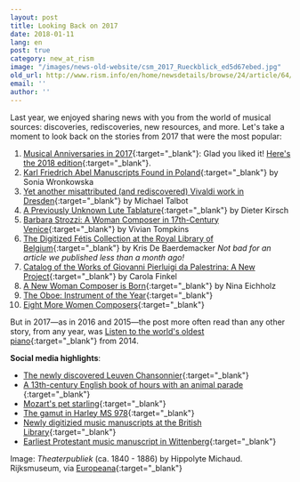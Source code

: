 ```yaml
---
layout: post
title: Looking Back on 2017
date: 2018-01-11
lang: en
post: true
category: new_at_rism
image: "/images/news-old-website/csm_2017_Rueckblick_ed5d67ebed.jpg"
old_url: http://www.rism.info/en/home/newsdetails/browse/24/article/64/looking-back-on-2017.html
email: ''
author: ''
---
```


Last year, we enjoyed sharing news with you from the world of musical sources: discoveries, rediscoveries, new resources, and more. Let's take a moment to look back on the stories from 2017 that were the most popular:

1. [Musical Anniversaries in 2017](/new_at_rism/2017/01/10/musical-anniversaries-in-2017.html){:target="_blank"}: Glad you liked it! [Here's the 2018 edition](/new_at_rism/2018/01/08/musical-anniversaries-in-2018.html){:target="_blank"}.
2. [Karl Friedrich Abel Manuscripts Found in Poland](/rediscovered/2017/01/19/karl-friedrich-abel-manuscripts-found-in-poland.html){:target="_blank"} by Sonia Wronkowska
3. [Yet another misattributed (and rediscovered) Vivaldi work in Dresden](/rediscovered/2017/04/25/yet-another-misattributed-and-rediscovered-vivaldi.html){:target="_blank"} by Michael Talbot
4. [A Previously Unknown Lute Tablature](/rediscovered/2017/01/27/a-previously-unknown-lute-tablature.html){:target="_blank"} by Dieter Kirsch
5. [Barbara Strozzi: A Woman Composer in 17th-Century Venice](/new_at_rism/2017/07/03/barbara-strozzi-a-woman-composer-in-17thcentury.html){:target="_blank"} by Vivian Tompkins
6. [The Digitized Fétis Collection at the Royal Library of Belgium](/electronic_resources/2017/12/18/the-digitized-fétis-collection-at-the-royal.html){:target="_blank"} by Kris De Baerdemacker _Not bad for an article we published less than a month ago!_
7. [Catalog of the Works of Giovanni Pierluigi da Palestrina: A New Project](/in_the_news/2017/02/02/catalog-of-the-works-of-giovanni-pierluigi-da.html){:target="_blank"} by Carola Finkel
8. [A New Woman Composer is Born](/rediscovered/2017/01/30/a-new-woman-composer-is-born.html){:target="_blank"} by Nina Eichholz
9. [The Oboe: Instrument of the Year](/events/2017/10/02/the-oboe-instrument-of-the-year.html){:target="_blank"}
10. [Eight More Women Composers](/new_at_rism/2017/06/29/eight-more-women-composers.html){:target="_blank"}

But in 2017—as in 2016 and 2015—the post more often read than any other story, from any year, was [Listen to the world's oldest piano](/rediscovered/2014/05/28/listen-to-the-worlds-oldest-piano.html){:target="_blank"} from 2014.

**Social media highlights**:

- [The newly discovered Leuven Chansonnier](http://www.standaard.be/cnt/dmf20170424_02848707){:target="_blank"}
- [A 13th-century English book of hours with an animal parade
](http://publicdomainreview.org/collections/music-in-the-margins-the-funeral-of-reynard-the-fox-13th-century/){:target="_blank"}
- [Mozart's pet starling](http://www.wbur.org/hereandnow/2017/04/13/mozarts-starling){:target="_blank"}
- [The gamut in Harley MS 978](http://www.bl.uk/manuscripts/Viewer.aspx?ref=harley_ms_978_f014r){:target="_blank"}
- [Newly digitizied music manuscripts at the British Library](http://blogs.bl.uk/music/2017/07/digitised-music-manuscripts-summer-2017.html){:target="_blank"}
- [Earliest Protestant music manuscript in Wittenberg](https://www.ub.uni-leipzig.de/ueber-uns/pressemitteilungen/2017-10-05/){:target="_blank"}


Image: _Theaterpubliek_ (ca. 1840 - 1886) by Hippolyte Michaud. Rijksmuseum, via [Europeana](http://europeana.eu/portal/record/90402/SK_A_1745.html){:target="_blank"}
